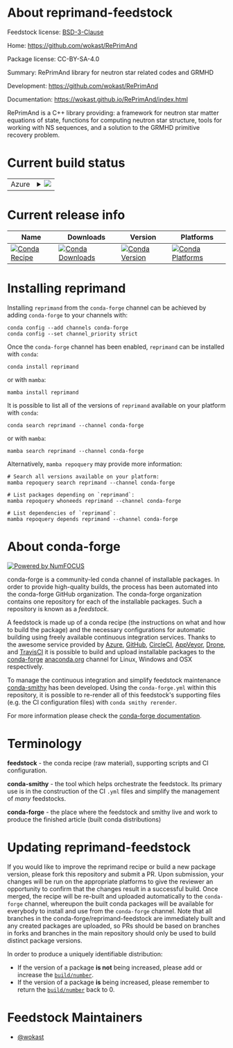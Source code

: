 About reprimand-feedstock
=========================

Feedstock license: [BSD-3-Clause](https://github.com/conda-forge/reprimand-feedstock/blob/main/LICENSE.txt)

Home: https://github.com/wokast/RePrimAnd

Package license: CC-BY-SA-4.0

Summary: RePrimAnd library for neutron star related codes and GRMHD

Development: https://github.com/wokast/RePrimAnd

Documentation: https://wokast.github.io/RePrimAnd/index.html

RePrimAnd is a C++ library providing: a framework for neutron star matter equations of state, functions
for computing neutron star structure, tools for working with NS sequences, and a solution to the GRMHD
primitive recovery problem.


Current build status
====================


<table>
    
  <tr>
    <td>Azure</td>
    <td>
      <details>
        <summary>
          <a href="https://dev.azure.com/conda-forge/feedstock-builds/_build/latest?definitionId=20193&branchName=main">
            <img src="https://dev.azure.com/conda-forge/feedstock-builds/_apis/build/status/reprimand-feedstock?branchName=main">
          </a>
        </summary>
        <table>
          <thead><tr><th>Variant</th><th>Status</th></tr></thead>
          <tbody><tr>
              <td>linux_64</td>
              <td>
                <a href="https://dev.azure.com/conda-forge/feedstock-builds/_build/latest?definitionId=20193&branchName=main">
                  <img src="https://dev.azure.com/conda-forge/feedstock-builds/_apis/build/status/reprimand-feedstock?branchName=main&jobName=linux&configuration=linux%20linux_64_" alt="variant">
                </a>
              </td>
            </tr>
          </tbody>
        </table>
      </details>
    </td>
  </tr>
</table>

Current release info
====================

| Name | Downloads | Version | Platforms |
| --- | --- | --- | --- |
| [![Conda Recipe](https://img.shields.io/badge/recipe-reprimand-green.svg)](https://anaconda.org/conda-forge/reprimand) | [![Conda Downloads](https://img.shields.io/conda/dn/conda-forge/reprimand.svg)](https://anaconda.org/conda-forge/reprimand) | [![Conda Version](https://img.shields.io/conda/vn/conda-forge/reprimand.svg)](https://anaconda.org/conda-forge/reprimand) | [![Conda Platforms](https://img.shields.io/conda/pn/conda-forge/reprimand.svg)](https://anaconda.org/conda-forge/reprimand) |

Installing reprimand
====================

Installing `reprimand` from the `conda-forge` channel can be achieved by adding `conda-forge` to your channels with:

```
conda config --add channels conda-forge
conda config --set channel_priority strict
```

Once the `conda-forge` channel has been enabled, `reprimand` can be installed with `conda`:

```
conda install reprimand
```

or with `mamba`:

```
mamba install reprimand
```

It is possible to list all of the versions of `reprimand` available on your platform with `conda`:

```
conda search reprimand --channel conda-forge
```

or with `mamba`:

```
mamba search reprimand --channel conda-forge
```

Alternatively, `mamba repoquery` may provide more information:

```
# Search all versions available on your platform:
mamba repoquery search reprimand --channel conda-forge

# List packages depending on `reprimand`:
mamba repoquery whoneeds reprimand --channel conda-forge

# List dependencies of `reprimand`:
mamba repoquery depends reprimand --channel conda-forge
```


About conda-forge
=================

[![Powered by
NumFOCUS](https://img.shields.io/badge/powered%20by-NumFOCUS-orange.svg?style=flat&colorA=E1523D&colorB=007D8A)](https://numfocus.org)

conda-forge is a community-led conda channel of installable packages.
In order to provide high-quality builds, the process has been automated into the
conda-forge GitHub organization. The conda-forge organization contains one repository
for each of the installable packages. Such a repository is known as a *feedstock*.

A feedstock is made up of a conda recipe (the instructions on what and how to build
the package) and the necessary configurations for automatic building using freely
available continuous integration services. Thanks to the awesome service provided by
[Azure](https://azure.microsoft.com/en-us/services/devops/), [GitHub](https://github.com/),
[CircleCI](https://circleci.com/), [AppVeyor](https://www.appveyor.com/),
[Drone](https://cloud.drone.io/welcome), and [TravisCI](https://travis-ci.com/)
it is possible to build and upload installable packages to the
[conda-forge](https://anaconda.org/conda-forge) [anaconda.org](https://anaconda.org/)
channel for Linux, Windows and OSX respectively.

To manage the continuous integration and simplify feedstock maintenance
[conda-smithy](https://github.com/conda-forge/conda-smithy) has been developed.
Using the ``conda-forge.yml`` within this repository, it is possible to re-render all of
this feedstock's supporting files (e.g. the CI configuration files) with ``conda smithy rerender``.

For more information please check the [conda-forge documentation](https://conda-forge.org/docs/).

Terminology
===========

**feedstock** - the conda recipe (raw material), supporting scripts and CI configuration.

**conda-smithy** - the tool which helps orchestrate the feedstock.
                   Its primary use is in the construction of the CI ``.yml`` files
                   and simplify the management of *many* feedstocks.

**conda-forge** - the place where the feedstock and smithy live and work to
                  produce the finished article (built conda distributions)


Updating reprimand-feedstock
============================

If you would like to improve the reprimand recipe or build a new
package version, please fork this repository and submit a PR. Upon submission,
your changes will be run on the appropriate platforms to give the reviewer an
opportunity to confirm that the changes result in a successful build. Once
merged, the recipe will be re-built and uploaded automatically to the
`conda-forge` channel, whereupon the built conda packages will be available for
everybody to install and use from the `conda-forge` channel.
Note that all branches in the conda-forge/reprimand-feedstock are
immediately built and any created packages are uploaded, so PRs should be based
on branches in forks and branches in the main repository should only be used to
build distinct package versions.

In order to produce a uniquely identifiable distribution:
 * If the version of a package **is not** being increased, please add or increase
   the [``build/number``](https://docs.conda.io/projects/conda-build/en/latest/resources/define-metadata.html#build-number-and-string).
 * If the version of a package **is** being increased, please remember to return
   the [``build/number``](https://docs.conda.io/projects/conda-build/en/latest/resources/define-metadata.html#build-number-and-string)
   back to 0.

Feedstock Maintainers
=====================

* [@wokast](https://github.com/wokast/)

